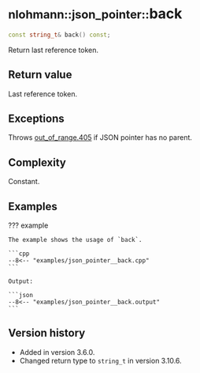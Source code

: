 # <small>nlohmann::json_pointer::</small>back

```cpp
const string_t& back() const;
```

Return last reference token.

## Return value

Last reference token.

## Exceptions

Throws [out_of_range.405](../../home/exceptions.md#jsonexceptionout_of_range405) if JSON pointer has no parent.

## Complexity

Constant.

## Examples

??? example

    The example shows the usage of `back`.
     
    ```cpp
    --8<-- "examples/json_pointer__back.cpp"
    ```
    
    Output:
    
    ```json
    --8<-- "examples/json_pointer__back.output"
    ```

## Version history

- Added in version 3.6.0.
- Changed return type to `string_t` in version 3.10.6.
